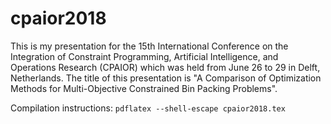 # cpaior2018

This is my presentation for the 15th International Conference on the Integration of Constraint Programming, Artificial Intelligence, and Operations Research (CPAIOR) which was held from June 26 to 29 in Delft, Netherlands. The title of this presentation is "A Comparison of Optimization Methods for Multi-Objective Constrained Bin Packing Problems".

Compilation instructions: `pdflatex --shell-escape cpaior2018.tex`